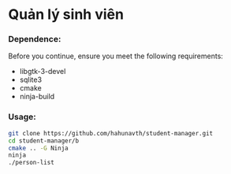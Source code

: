 # Quản lý sinh viên

### Dependence:
Before you continue, ensure you meet the following requirements:
* libgtk-3-devel
* sqlite3
* cmake
* ninja-build

### Usage:
```bash
git clone https://github.com/hahunavth/student-manager.git
cd student-manager/b
cmake .. -G Ninja
ninja
./person-list
